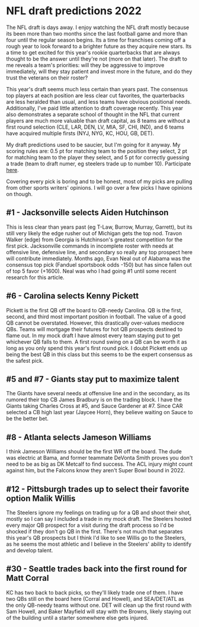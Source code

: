# NFL draft predictions 2022

The NFL draft is days away. I enjoy watching the NFL draft mostly because its been more than two months since the last football game and more than four until the regular season begins. Its a time for franchises coming off a rough year to look forward to a brighter future as they acquire new stars. Its a time to get excited for this year's rookie quarterbacks that are always thought to be the answer until they're not (more on that later). The draft to me reveals a team's priorities: will they be aggressive to improve immediately, will they stay patient and invest more in the future, and do they trust the veterans on their roster?

This year's draft seems much less certain than years past. The consensus top players at each position are less clear cut favorites, the quarterbacks are less heralded than usual, and less teams have obvious positional needs. Additionally, I've paid little attention to draft coverage recently. This year also demonstrates a separate school of thought in the NFL that current players are much more valuable than draft capital, as 8 teams are without a first round selection (CLE, LAR, DEN, LV, MIA, SF, CHI, IND), and 6 teams have acquired multiple firsts (NYJ, NYG, KC, HOU, GB, DET).

My draft predictions used to be saucier, but I'm going for it anyway. My scoring rules are: 0.5 pt for matching team to the position they select, 2 pt for matching team to the player they select, and 5 pt for correctly guessing a trade (team to draft numer, eg steelers trade up to number 10). Participate [here](https://docs.google.com/spreadsheets/d/1mvG67coSHav24rJMHiw1fppsg7wQh3n7l2M3Ft4TXx8/edit?usp=sharing).

Covering every pick is boring and to be honest, most of my picks are pulling from other sports writers' opinions. I will go over a few picks I have opinions on though.

## #1 - Jacksonville selects Aiden Hutchinson

This is less clear than years past (eg T-Law, Burrow, Murray, Garrett), but its still very likely the edge rusher out of Michigan gets the top nod. Travon Walker (edge) from Georgia is Hutchinson's greatest competition for the first pick. Jacksonville commands in incomplete roster with needs at offensive line, defensive line, and secondary so really any top prospect here will contribute immediately. Months ago, Evan Neal out of Alabama was the consensus top pick (Fanduel sportsbook odds -150) but has since fallen out of top 5 favor (+1600). Neal was who I had going #1 until some recent research for this article.

## #6 - Carolina selects Kenny Pickett

Pickett is the first QB off the board to QB-needy Carolina. QB is the first, second, and third most important position in football. The value of a good QB cannot be overstated. However, this drastically over-values mediocre QBs. Teams will mortgage their futures for hot QB prospects destined to flame out. In my mock draft I have almost every team staying put to get whichever QB falls to them. A first round swing on a QB can be worth it as long as you only spend this year's first round pick. I doubt Pickett ends up being the best QB in this class but this seems to be the expert consensus as the safest pick.

## #5 and #7 - Giants stay put to maximize talent

The Giants have several needs at offensive line and in the secondary, as its rumored their top CB James Bradbury is on the trading block. I have the Giants taking Charles Cross at #5, and Sauce Gardener at #7. Since CAR selected a CB high last year (Jaycee Horn), they believe waiting on Sauce to be the better bet.

## #8 - Atlanta selects Jameson Williams

I think Jameson Williams should be the first WR off the board. The dude was electric at Bama, and former teammate DeVonta Smith proves you don't need to be as big as DK Metcalf to find success. The ACL injury might count against him, but the Falcons know they aren't Super Bowl bound in 2022.

## #12 - Pittsburgh trades up to select their favorite option Malik Willis

The Steelers ignore my feelings on trading up for a QB and shoot their shot, mostly so I can say I included a trade in my mock draft. The Steelers hosted every major QB prospect for a visit during the draft process so I'd be shocked if they don't go QB in the first. There's not much that separates this year's QB prospects but I think I'd like to see Willis go to the Steelers, as he seems the most athletic and I believe in the Steelers' ability to identify and develop talent.

## #30 - Seattle trades back into the first round for Matt Corral

KC has two back to back picks, so they'll likely trade one of them. I have two QBs still on the board here (Corral and Howell), and SEA/DET/ATL as the only QB-needy teams without one. DET will clean up the first round with Sam Howell, and Baker Mayfield will stay with the Browns, likely staying out of the building until a starter somewhere else gets injured.
